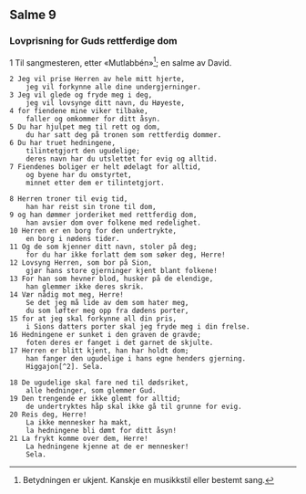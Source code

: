 ## Salme 9

### Lovprisning for Guds rettferdige dom

1 Til sangmesteren, etter «Mutlabbén»[^1]; en salme av David.

    2 Jeg vil prise Herren av hele mitt hjerte, 
        jeg vil forkynne alle dine undergjerninger.
    3 Jeg vil glede og fryde meg i deg, 
        jeg vil lovsynge ditt navn, du Høyeste,
    4 for fiendene mine viker tilbake, 
        faller og omkommer for ditt åsyn.
    5 Du har hjulpet meg til rett og dom, 
        du har satt deg på tronen som rettferdig dommer.
    6 Du har truet hedningene, 
        tilintetgjort den ugudelige; 
        deres navn har du utslettet for evig og alltid.
    7 Fiendenes boliger er helt ødelagt for alltid, 
        og byene har du omstyrtet, 
        minnet etter dem er tilintetgjort.

    8 Herren troner til evig tid, 
        han har reist sin trone til dom,
    9 og han dømmer jorderiket med rettferdig dom, 
        han avsier dom over folkene med redelighet.
    10 Herren er en borg for den undertrykte, 
        en borg i nødens tider.
    11 Og de som kjenner ditt navn, stoler på deg; 
        for du har ikke forlatt dem som søker deg, Herre!
    12 Lovsyng Herren, som bor på Sion, 
        gjør hans store gjerninger kjent blant folkene!
    13 For han som hevner blod, husker på de elendige, 
        han glemmer ikke deres skrik.
    14 Vær nådig mot meg, Herre! 
        Se det jeg må lide av dem som hater meg, 
        du som løfter meg opp fra dødens porter,
    15 for at jeg skal forkynne all din pris, 
        i Sions datters porter skal jeg fryde meg i din frelse.
    16 Hedningene er sunket i den graven de gravde; 
        foten deres er fanget i det garnet de skjulte.
    17 Herren er blitt kjent, han har holdt dom; 
        han fanger den ugudelige i hans egne henders gjerning. 
        Higgajon[^2]. Sela.

    18 De ugudelige skal fare ned til dødsriket, 
        alle hedninger, som glemmer Gud.
    19 Den trengende er ikke glemt for alltid; 
        de undertryktes håp skal ikke gå til grunne for evig.
    20 Reis deg, Herre! 
        La ikke mennesker ha makt, 
        la hedningene bli dømt for ditt åsyn!
    21 La frykt komme over dem, Herre! 
        La hedningene kjenne at de er mennesker! 
        Sela.

[^1]: Betydningen er ukjent. Kanskje en musikkstil eller bestemt sang.
[^2]: Kanskje et musikalsk uttrykk.